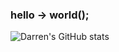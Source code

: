 ### hello -> world();
![Darren's GitHub stats](https://github-readme-stats.vercel.app/api?username=DarrenOfficial&count_private=true&theme=radical)
